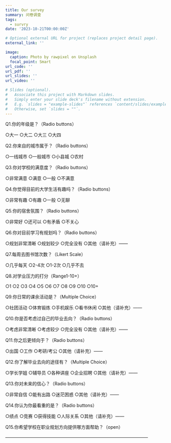 ```yaml
---
title: Our survey
summary: 问卷调查
tags:
  - survry
date: '2023-10-21T00:00:00Z'

# Optional external URL for project (replaces project detail page).
external_link: ''

image:
  caption: Photo by rawpixel on Unsplash
  focal_point: Smart
url_code: ''
url_pdf: ''
url_slides: ''
url_video: ''

# Slides (optional).
#   Associate this project with Markdown slides.
#   Simply enter your slide deck's filename without extension.
#   E.g. `slides = "example-slides"` references `content/slides/example-slides.md`.
#   Otherwise, set `slides = ""`.
---
```


Q1.你的年级是？（Radio buttons）

○大一		○大二		○大三		○大四

Q2.你来自的城市属于？（Radio buttons）

○一线城市		○一般城市		○小县城		○农村

Q3.你对学校的满意度？（Radio buttons）

○非常满意		○满意		○一般		○不满意

Q4.你觉得目前的大学生活有趣吗？（Radio buttons）

○非常有趣		○有趣		○一般		○无聊

Q5.你的宿舍氛围？（Radio buttons）

○非常好		○还可以		○有矛盾		○不关心

Q6.你对目前学习有规划吗？（Radio buttons）

○规划非常清晰		○规划较少		○完全没有		○其他（请补充）——

Q7.每周去图书馆次数？（Likert Scale）

○几乎每天		○2-4次		○1-2次		○几乎不去

Q8.对学业压力的打分（Range1-10+）

○1	○2	○3	○4	○5	○6	○7	○8	○9	○10	 ○10+

Q9.你日常的课余活动是？（Multiple Choice）

○社团活动	○体育锻炼	○手机娱乐	○看书休闲	○其他（请补充）——

Q10.你是否考虑过自己的毕业去向？（Radio buttons）

○考虑非常清晰		○考虑较少		○完全没有		○其他（请补充）——

Q11.你之后更倾向于？（Radio buttons）

○出国		○工作		○考研/考公		○其他（请补充）——

Q12.你了解毕业去向的途径有？（Multiple Choice）

○学长学姐	○辅导员		○各种讲座	○企业招聘	○其他（请补充）——

Q13.你对未来的信心？（Radio buttons）

○非常自信		○能有出路		○迷茫困惑		○其他（请补充）——

Q14.你认为你最看重的是？（Radio buttons）

○绩点	 ○竞赛	 ○获得技能	 ○人际关系	 ○其他（请补充）——

Q15.你希望学校在职业规划方向提供哪方面帮助？（open）

————————————————————————————————
